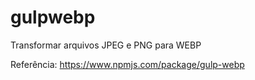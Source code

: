 # gulpwebp
Transformar arquivos JPEG e PNG para WEBP

Referência:
https://www.npmjs.com/package/gulp-webp

